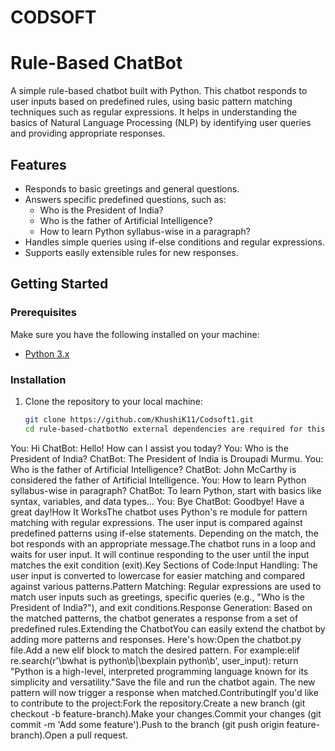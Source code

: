 # CODSOFT
# Rule-Based ChatBot

A simple rule-based chatbot built with Python. This chatbot responds to user inputs based on predefined rules, using basic pattern matching techniques such as regular expressions. It helps in understanding the basics of Natural Language Processing (NLP) by identifying user queries and providing appropriate responses.

## Features
- Responds to basic greetings and general questions.
- Answers specific predefined questions, such as:
  - Who is the President of India?
  - Who is the father of Artificial Intelligence?
  - How to learn Python syllabus-wise in a paragraph?
- Handles simple queries using if-else conditions and regular expressions.
- Supports easily extensible rules for new responses.

## Getting Started

### Prerequisites
Make sure you have the following installed on your machine:
- [Python 3.x](https://www.python.org/downloads/)

### Installation

1. Clone the repository to your local machine:

   ```bash
   git clone https://github.com/KhushiK11/Codsoft1.git
   cd rule-based-chatbotNo external dependencies are required for this project, as it is built using only the Python Standard Library.Running the ChatbotOpen a terminal (or command prompt) and navigate to the project folder where chatbot.py is located:cd path/to/projectRun the Python script:python chatbot.pyThe chatbot will start a conversation, and you can type in your queries. Type exit to end the conversation.Example ConversationChatBot: Hello! Type 'exit' to end the conversation.
You: Hi
ChatBot: Hello! How can I assist you today?
You: Who is the President of India?
ChatBot: The President of India is Droupadi Murmu.
You: Who is the father of Artificial Intelligence?
ChatBot: John McCarthy is considered the father of Artificial Intelligence.
You: How to learn Python syllabus-wise in paragraph?
ChatBot: To learn Python, start with basics like syntax, variables, and data types...
You: Bye
ChatBot: Goodbye! Have a great day!How It WorksThe chatbot uses Python's re module for pattern matching with regular expressions. The user input is compared against predefined patterns using if-else statements. Depending on the match, the bot responds with an appropriate message.The chatbot runs in a loop and waits for user input. It will continue responding to the user until the input matches the exit condition (exit).Key Sections of Code:Input Handling: The user input is converted to lowercase for easier matching and compared against various patterns.Pattern Matching: Regular expressions are used to match user inputs such as greetings, specific queries (e.g., "Who is the President of India?"), and exit conditions.Response Generation: Based on the matched patterns, the chatbot generates a response from a set of predefined rules.Extending the ChatbotYou can easily extend the chatbot by adding more patterns and responses. Here's how:Open the chatbot.py file.Add a new elif block to match the desired pattern. For example:elif re.search(r'\bwhat is python\b|\bexplain python\b', user_input):
    return "Python is a high-level, interpreted programming language known for its simplicity and versatility."Save the file and run the chatbot again. The new pattern will now trigger a response when matched.ContributingIf you'd like to contribute to the project:Fork the repository.Create a new branch (git checkout -b feature-branch).Make your changes.Commit your changes (git commit -m 'Add some feature').Push to the branch (git push origin feature-branch).Open a pull request.
